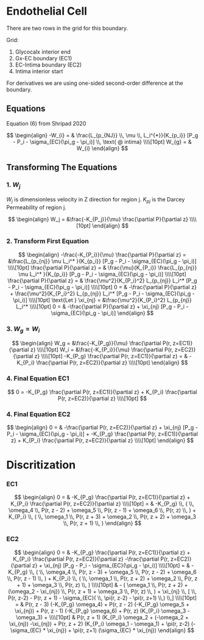 # Endothelial Cell

There are two rows in the grid for this boundary.

Grid:   
1. Glycocalx interior end  
2. Gx-EC boundary (EC1)  
3. EC-Intima boundary (EC2)  
4. Intima interior start  
 
For derivatives we are using one-sided second-order difference at the boundary.


## Equations

Equation (6) from Shripad 2020

$$
\begin{align}
-W_{i} = & \frac{L_{p_{NJ}} \\, \mu \\, L_i^{*}}{K_{p_i}} [P_g - P_i - \sigma_{EC}(\pi_g - \pi_i)] \\, \text{ @ intima} \\\\[10pt]
W_{g} = & W_{i}
\end{align} 
$$

## Transforming The Equations

### 1. $W_j$  

$W_j$ is dimensionless velocity in Z direction for region j. $K_{pj}$ is the Darcey Permeability of region j.

$$
\begin{align}
W_j = &\frac{-K_{P_j}}{\mu} \frac{\partial P}{\partial z} \\\\[10pt]
\end{align}
$$

### 2. Transform First Equation

$$
\begin{align}
-\frac{-K_{P_i}}{\mu} \frac{\partial P}{\partial z} = &\frac{L_{p_{nj}}  \mu  L_i^* }{K_{p_i}} [P_g - P_i - \sigma_{EC}(\pi_g - \pi_i)] \\\\[10pt]  
\frac{\partial P}{\partial z} = & \frac{\mu}{K_{P_i}}   \frac{L_{p_{nj}}  \mu  L_i^* }{K_{p_i}} [P_g - P_i - \sigma_{EC}(\pi_g - \pi_i)] \\\\[10pt]  
\frac{\partial P}{\partial z} = & \frac{\mu^2}{K_{P_i}^2} L_{p_{nj}}   L_i^* [P_g - P_i - \sigma_{EC}(\pi_g - \pi_i)] \\\\[10pt]  
0 = & -\frac{\partial P}{\partial z} + \frac{\mu^2}{K_{P_i}^2} L_{p_{nj}}   L_i^* [P_g - P_i - \sigma_{EC}(\pi_g - \pi_i)] \\\\[10pt]  
\text{Let } \xi_{nj} = &\frac{\mu^2}{K_{P_i}^2} L_{p_{nj}}   L_i^* \\\\[10pt]  
0 = & -\frac{\partial P}{\partial z} + \xi_{nj} [P_g - P_i - \sigma_{EC}(\pi_g - \pi_i)]
\end{align} 
$$

### 3. $W_{g} = W_{i}$

$$
\begin{align}
W_g = &\frac{-K_{P_g}}{\mu} \frac{\partial P(r, z=EC1)}{\partial z} \\\\[10pt]
W_i = &\frac{-K_{P_i}}{\mu} \frac{\partial P(r, z=EC2)}{\partial z} \\\\[10pt]
-K_{P_g} \frac{\partial P(r, z=EC1)}{\partial z} = & -K_{P_i} \frac{\partial P(r, z=EC2)}{\partial z} \\\\[10pt]
\end{align}
$$

### 4. Final Equation EC1

$$
0 = -K_{P_g} \frac{\partial P(r, z=EC1)}{\partial z} + K_{P_i} \frac{\partial P(r, z=EC2)}{\partial z} \\\\[10pt]
$$

### 4. Final Equation EC2

$$
\begin{align}
0 = & -\frac{\partial P(r, z=EC2)}{\partial z} + \xi_{nj} [P_g - P_i - \sigma_{EC}(\pi_g - \pi_i)] + 
-K_{P_g} \frac{\partial P(r, z=EC1)}{\partial z} + K_{P_i} \frac{\partial P(r, z=EC2)}{\partial z} \\\\[10pt]
\end{align}
$$

# Discritization

### EC1

$$
\begin{align}
0 = & -K_{P_g} \frac{\partial P(r, z=EC1)}{\partial z} + K_{P_i} \frac{\partial P(r, z=EC2)}{\partial z} \\\\[10pt]
= & -K_{P_g} \\, ( \\, \omega_4 \\, P(r, z - 2) +  \omega_5 \\, P(r, z - 1) + \omega_6 \\, P(r, z) \\, ) + K_{P_i} \\, ( \\, \omega_1 \\, P(r, z + 3) + \omega_2 \\, P(r, z + 2) + \omega_3 \\, P(r, z + 1) \\, )
\end{align}
$$


### EC2

$$
\begin{align}
0 = & -K_{P_g} \frac{\partial P(r, z=EC1)}{\partial z} + K_{P_i} \frac{\partial P(r, z=EC2)}{\partial z} 
-\frac{\partial P(r, z=EC2)}{\partial z} + \xi_{nj} [P_g - P_i - \sigma_{EC}(\pi_g - \pi_i)] 
\\\\[10pt]
 = & -K_{P_g} \\, ( \\, \omega_4 \\, P(r, z - 3) +  \omega_5 \\, P(r, z - 2) + \omega_6 \\, P(r, z - 1) \\, ) + K_{P_i} \\, ( \\, \omega_1 \\, P(r, z + 2) + \omega_2 \\, P(r, z + 1) + \omega_3 \\, P(r, z) \\, )
\\\\[10pt]
& - ( \omega_1 \\, P(r, z + 2) + (\omega_2 - \xi_{nj}) \\, P(r, z + 1) + \omega_3 \\, P(r, z) \\, ) + \xi_{nj} \\, [ \\, P(r, z-2) - P(r, z + 1) - \sigma_{EC}( \\, \pi(r, z-2) - \pi(r, z+1) \\,) \\,] 
\\\\[10pt]
 = & 
P(r, z - 3) (-K_{P_g} \omega_4) + 
P(r, z - 2) (-K_{P_g} \omega_5 + \xi_{nj}) + 
P(r, z - 1) (-K_{P_g} \omega_6) + 
P(r, z) (K_{P_i} \omega_3 - \omega_3) + 
\\\\[10pt] & 
P(r, z + 1) (K_{P_i} \omega_2 + (-\omega_2 + \xi_{nj}) -\xi_{nj}) + 
P(r, z + 2) (K_{P_i} \omega_1 - \omega_1) + 
\pi(r, z-2) (-\sigma_{EC} * \xi_{nj}) +
\pi(r, z+1) (\sigma_{EC} * \xi_{nj})
\end{align}
$$
